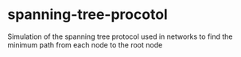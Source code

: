 # spanning-tree-procotol
Simulation of the spanning tree protocol used in networks to find the minimum path from each node to the root node
